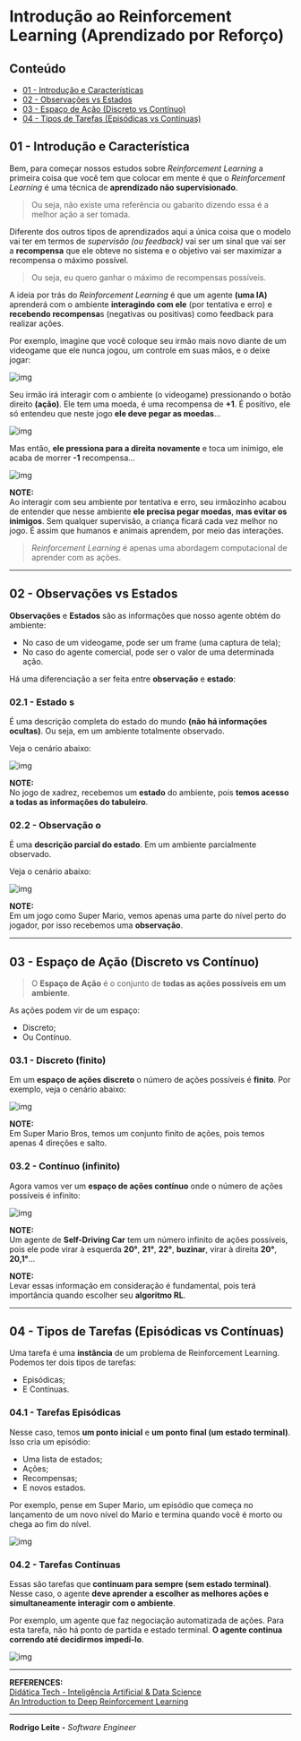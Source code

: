 # Introdução ao Reinforcement Learning (Aprendizado por Reforço)

## Conteúdo

 - [01 - Introdução e Características](#01)
 - [02 - Observações vs Estados](#02)
 - [03 - Espaço de Ação (Discreto vs Contínuo)](#03)
 - [04 - Tipos de Tarefas (Episódicas vs Contínuas)](#04)

<div id="01"></div>

## 01 - Introdução e Característica

Bem, para começar nossos estudos sobre *Reinforcement Learning* a primeira coisa que você tem que colocar em mente é que o *Reinforcement Learning* é uma técnica de **aprendizado não supervisionado**.

> Ou seja, não existe uma referência ou gabarito dizendo essa é a melhor ação a ser tomada.

Diferente dos outros tipos de aprendizados aqui a única coisa que o modelo vai ter em termos de *supervisão (ou feedback)* vai ser um sinal que vai ser a **recompensa** que ele obteve no sistema e o objetivo vai ser maximizar a recompensa o máximo possível.

> Ou seja, eu quero ganhar o máximo de recompensas possíveis.

A ideia por trás do *Reinforcement Learning* é que um agente **(uma IA)** aprenderá com o ambiente **interagindo com ele** (por tentativa e erro) e **recebendo recompensa**s (negativas ou positivas) como feedback para realizar ações.

Por exemplo, imagine que você coloque seu irmão mais novo diante de um videogame que ele nunca jogou, um controle em suas mãos, e o deixe jogar:

![img](images/rl-learning-01.png)  

Seu irmão irá interagir com o ambiente (o videogame) pressionando o botão direito **(ação)**. Ele tem uma moeda, é uma recompensa de **+1**. É positivo, ele só entendeu que neste jogo **ele deve pegar as moedas**...

![img](images/rl-learning-02.png)  

Mas então, **ele pressiona para a direita novamente** e toca um inimigo, ele acaba de morrer **-1** recompensa...

![img](images/rl-learning-03.png)  

**NOTE:**  
Ao interagir com seu ambiente por tentativa e erro, seu irmãozinho acabou de entender que nesse ambiente **ele precisa pegar moedas**, **mas evitar os inimigos**. Sem qualquer supervisão, a criança ficará cada vez melhor no jogo. É assim que humanos e animais aprendem, por meio das interações.

> *Reinforcement Learning* é apenas uma abordagem computacional de aprender com as ações.

---

<div id="02"></div>

## 02 - Observações vs Estados

**Observações** e **Estados** são as informações que nosso agente obtém do ambiente:

 - No caso de um videogame, pode ser um frame (uma captura de tela);
 - No caso do agente comercial, pode ser o valor de uma determinada ação.

Há uma diferenciação a ser feita entre **observação** e **estado**:

### 02.1 - Estado s

É uma descrição completa do estado do mundo **(não há informações ocultas)**. Ou seja, em um ambiente totalmente observado.

Veja o cenário abaixo:

![img](images/xadrez-drl.png)  

**NOTE:**  
No jogo de xadrez, recebemos um **estado** do ambiente, pois **temos acesso a todas as informações do tabuleiro**.

### 02.2 - Observação o

É uma **descrição parcial do estado**. Em um ambiente parcialmente observado.

Veja o cenário abaixo:

![img](images/observation-o.png)  

**NOTE:**  
Em um jogo como Super Mario, vemos apenas uma parte do nível perto do jogador, por isso recebemos uma **observação**.

---

<div id="03"></div>

## 03 - Espaço de Ação (Discreto vs Contínuo)

> O **Espaço de Ação** é o conjunto de **todas as ações possíveis em um ambiente**.

As ações podem vir de um espaço:

 - Discreto;
 - Ou Contínuo.

### 03.1 - Discreto (finito)

Em um **espaço de ações discreto** o número de ações possíveis é **finito**. Por exemplo, veja o cenário abaixo:

![img](images/observation-o.png)  

**NOTE:**  
Em Super Mario Bros, temos um conjunto finito de ações, pois temos apenas 4 direções e salto.

### 03.2 - Contínuo (infinito)

Agora vamos ver um **espaço de ações contínuo** onde o número de ações possíveis é infinito:

![img](images/car-space.jpg)  

**NOTE:**  
Um agente de **Self-Driving Car** tem um número infinito de ações possíveis, pois ele pode virar à esquerda **20°**, **21°**, **22°**, **buzinar**, virar à direita **20°**, **20,1°**...

**NOTE:**  
Levar essas informação em consideração é fundamental, pois terá importância quando escolher seu **algoritmo RL**.

---

<div id="04"><div>

## 04 - Tipos de Tarefas (Episódicas vs Contínuas)

Uma tarefa é uma **instância** de um problema de Reinforcement Learning. Podemos ter dois tipos de tarefas:

 - Episódicas;
 - E Contínuas.

### 04.1 - Tarefas Episódicas

Nesse caso, temos **um ponto inicial** e **um ponto final (um estado terminal)**. Isso cria um episódio:

 - Uma lista de estados;
 - Ações;
 - Recompensas;
 - E novos estados.

Por exemplo, pense em Super Mario, um episódio que começa no lançamento de um novo nível do Mario e termina quando você é morto ou chega ao fim do nível.

![img](images/observation-o.png)  

### 04.2 - Tarefas Contínuas

Essas são tarefas que **continuam para sempre (sem estado terminal)**. Nesse caso, o agente **deve aprender a escolher as melhores ações e simultaneamente interagir com o ambiente**.

Por exemplo, um agente que faz negociação automatizada de ações. Para esta tarefa, não há ponto de partida e estado terminal. **O agente continua correndo até decidirmos impedi-lo**.

![img](images/trade.jpg)  

---

**REFERENCES:**  
[Didática Tech - Inteligência Artificial & Data Science](https://didatica.tech/)  
[An Introduction to Deep Reinforcement Learning](https://thomassimonini.medium.com/an-introduction-to-deep-reinforcement-learning-17a565999c0c)  

---

**Rodrigo Leite -** *Software Engineer*
